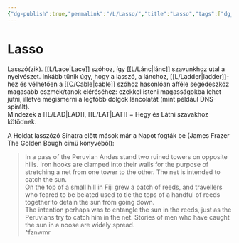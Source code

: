 ```yaml
---
{"dg-publish":true,"permalink":"/L/Lasso/","title":"Lasso","tags":["dg_uploaded"],"created":"2023-10-15T09:24","updated":"2023-10-25T01:41"}
---
```



# Lasso

Lasszó(zik). [[L/Lace\|Lace]] szóhoz, így [[L/Lánc\|lánc]] szavunkhoz utal a nyelvészet. Inkább tűnik úgy, hogy a lasszó, a lánchoz, [[L/Ladder\|ladder]]-hez és vélhetően a [[C/Cable\|cable]] szóhoz hasonlóan afféle segédeszköz magasabb eszmék/tanok eléréséhez: ezekkel isteni magasságokba lehet jutni, illetve megismerni a legfőbb dolgok láncolatát (mint például DNS-spirált).  
Mindezek a [[L/LAD\|LAD]], [[L/LAT\|LAT]] = Hegy és Látni szavakhoz kötődnek.  



A Holdat lasszózó Sinatra előtt mások már a Napot fogták be (James Frazer The Golden Bough című könyvéből):  
> In a pass of the Peruvian Andes stand two ruined towers on opposite hills. Iron hooks are clamped into their walls for the purpose of stretching a net from one tower to the other. The net is intended to catch the sun.  
> On the top of a small hill in Fiji grew a patch of reeds, and travellers who feared to be belated used to tie the tops of a handful of reeds together to detain the sun from going down.  
> The intention perhaps was to entangle the sun in the reeds, just as the Peruvians try to catch him in the net. Stories of men who have caught the sun in a noose are widely spread.  
^fznwmr